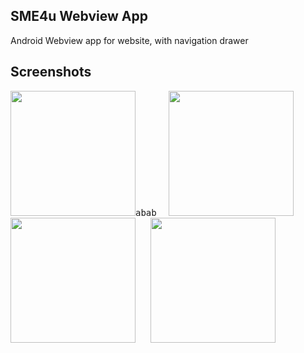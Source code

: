 ## SME4u Webview App
 Android Webview app for website, with navigation drawer

## Screenshots
<div style={{display: flex; flex-direction: row}}>
  <kbd><img src="https://user-images.githubusercontent.com/47142604/109769246-f15a7600-7c1f-11eb-9110-12d2548817ee.jpg" width="200" />abab</kbd> &nbsp; &nbsp; 
  <kbd><img src="https://user-images.githubusercontent.com/47142604/109769259-f5869380-7c1f-11eb-9b03-c1817992221a.jpg" width="200" /> </kbd> &nbsp; &nbsp;
  <kbd><img src="https://user-images.githubusercontent.com/47142604/109769266-f7505700-7c1f-11eb-9a5b-9ea04fbe6bb8.jpg" width="200" /> </kbd> &nbsp; &nbsp;
  <kbd><img src="https://user-images.githubusercontent.com/47142604/109769287-fe776500-7c1f-11eb-8cb9-8d232f56ebc2.jpg" width="200" /> </kbd> &nbsp; &nbsp;
</div>
